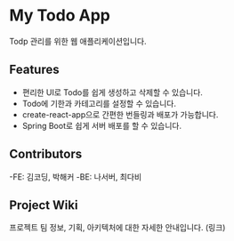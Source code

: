 # My Todo App

Todp 관리를 위한 웹 애플리케이션입니다.

## Features

- 편리한 UI로 Todo를 쉽게 생성하고 삭제할 수 있습니다.
- Todo에 기한과 카테고리를 설정할 수 있습니다.
- create-react-app으로 간편한 번들링과 배포가 가능합니다.
- Spring Boot로 쉽게 서버 배포를 할 수 있습니다.

## Contributors

-FE: 김코딩, 박해커
-BE: 나서버, 최다비

## Project Wiki

프로젝트 팀 정보, 기획, 아키텍처에 대한 자세한 안내입니다.
(링크)